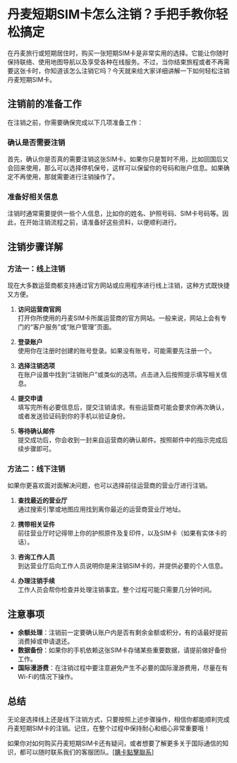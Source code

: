 # 丹麦短期SIM卡怎么注销？手把手教你轻松搞定

在丹麦旅行或短期居住时，购买一张短期SIM卡是非常实用的选择。它能让你随时保持联络、使用地图导航以及享受各种在线服务。不过，当你结束旅程或者不再需要这张卡时，你知道该怎么注销它吗？今天就来给大家详细讲解一下如何轻松注销丹麦短期SIM卡。

## 注销前的准备工作

在注销之前，你需要确保完成以下几项准备工作：

### 确认是否需要注销
首先，确认你是否真的需要注销这张SIM卡。如果你只是暂时不用，比如回国后又会回来使用，那么可以选择停机保号，这样可以保留你的号码和账户信息。如果确定不再使用，那就需要进行注销操作了。

### 准备好相关信息
注销时通常需要提供一些个人信息，比如你的姓名、护照号码、SIM卡号码等。因此，在开始注销流程之前，请准备好这些资料，以便顺利进行。

## 注销步骤详解

### 方法一：线上注销
现在大多数运营商都支持通过官方网站或应用程序进行线上注销，这种方式既快捷又方便。

1. **访问运营商官网**  
   打开你所使用的丹麦SIM卡所属运营商的官方网站。一般来说，网站上会有专门的“客户服务”或“账户管理”页面。

2. **登录账户**  
   使用你在注册时创建的账号登录。如果没有账号，可能需要先注册一个。

3. **选择注销选项**  
   在账户设置中找到“注销账户”或类似的选项。点击进入后按照提示填写相关信息。

4. **提交申请**  
   填写完所有必要信息后，提交注销请求。有些运营商可能会要求你再次确认，或者发送验证码到你的手机以验证身份。

5. **等待确认邮件**  
   提交成功后，你会收到一封来自运营商的确认邮件。按照邮件中的指示完成后续步骤即可。

### 方法二：线下注销
如果你更喜欢面对面解决问题，也可以选择前往运营商的营业厅进行注销。

1. **查找最近的营业厅**  
   通过搜索引擎或地图应用找到离你最近的运营商营业厅地址。

2. **携带相关证件**  
   前往营业厅时记得带上你的护照原件及复印件，以及SIM卡（如果有实体卡的话）。

3. **咨询工作人员**  
   到达营业厅后向工作人员说明你是来注销SIM卡的，并提供必要的个人信息。

4. **办理注销手续**  
   工作人员会帮你检查并处理注销事宜。整个过程可能只需要几分钟时间。

## 注意事项

- **余额处理**：注销前一定要确认账户内是否有剩余金额或积分，有的话最好提前消费掉或申请退还。
- **数据备份**：如果你的手机依赖这张SIM卡存储某些重要数据，请提前做好备份工作。
- **国际漫游费**：在注销过程中要注意避免产生不必要的国际漫游费用，尽量在有Wi-Fi的情况下操作。

## 总结

无论是选择线上还是线下注销方式，只要按照上述步骤操作，相信你都能顺利完成丹麦短期SIM卡的注销。记住，在整个过程中保持耐心和细心非常重要哦！

如果你对如何购买丹麦短期SIM卡还有疑问，或者想要了解更多关于国际通信的知识，都可以随时联系我们的客服团队。[[購卡點擊聯系](https://t.me/s/esim1088)]